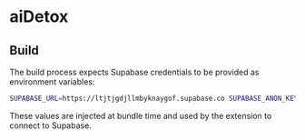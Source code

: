 # aiDetox

## Build

The build process expects Supabase credentials to be provided as environment variables:

```bash
SUPABASE_URL=https://ltjtjgdjllmbyknaygof.supabase.co SUPABASE_ANON_KEY=eyJhbGciOiJIUzI1NiIsInR5cCI6IkpXVCJ9.eyJpc3MiOiJzdXBhYmFzZSIsInJlZiI6Imx0anRqZ2RqbGxtYnlrbmF5Z29mIiwicm9sZSI6ImFub24iLCJpYXQiOjE3NTYxNDkxOTAsImV4cCI6MjA3MTcyNTE5MH0.tMfU0stBJZ52IKWOd7A0HGSWxXMhvXVqd9dyredUEHM npm run build
```

These values are injected at bundle time and used by the extension to connect to Supabase.
